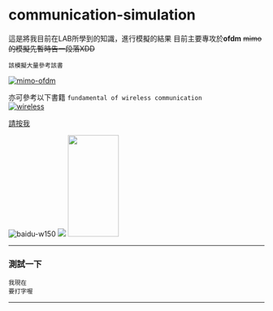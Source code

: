 # communication-simulation

這是將我目前在LAB所學到的知識，進行模擬的結果
目前主要專攻於**ofdm** ~~mimo的模擬先暫時告一段落XDD~~

```
該模擬大量參考該書
```
[![mimo-ofdm](http://t2.gstatic.com/images?q=tbn:ANd9GcRn4Q5yArUd2YeJdfQBdnV0RBHN-D0B2wzTWPD0PeJ_s0Yk3NEN "book")](https://www.google.com.tw/search?q=mimo-ofdm+wireless+communications+with+matlab&oq=mimo+ofdm&aqs=chrome.4.69i57j69i60l2j69i61j35i39l2.5235j0j7&sourceid=chrome&ie=UTF-8)

亦可參考以下書籍  `fundamental of wireless communication`  
[![wireless]](https://www.google.com.tw/search?q=fundamental+of+wireless+communication&source=lnms&sa=X&ved=0ahUKEwjqvK3H5_PTAhVJGJQKHZvkAy8Q_AUICSgA&biw=1920&bih=901&dpr=1)

[請按我](https://www.google.com.tw/search?q=fundamental+of+wireless+communication&source=lnms&sa=X&ved=0ahUKEwjqvK3H5_PTAhVJGJQKHZvkAy8Q_AUICSgA&biw=1920&bih=901&dpr=1)


![baidu-w150](http://www.baidu.com/img/bdlogo.gif "百度logo")
<img src="https://avatars2.githubusercontent.com/u/3265208?v=3&s=100" />
<img src="https://avatars2.githubusercontent.com/u/3265208?v=3&s=100" width="100px" height="200px" />

---------------------------------------
### 測試一下
```
我現在
要打字喔
```
--------------------------------

[wireless]:http://i100.photobucket.com/albums/m32/ganelon9/5356224f.jpg 
